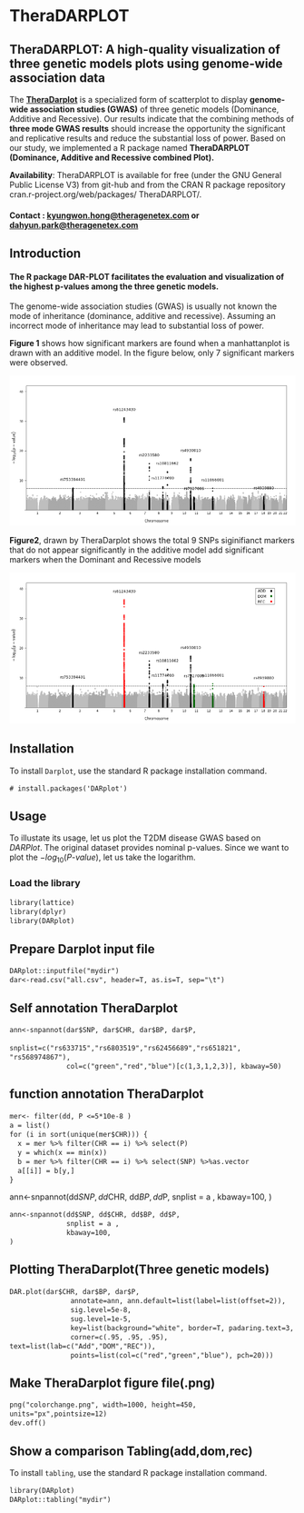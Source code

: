 # TheraDARPLOT 
## **TheraDARPLOT:** A high-quality visualization of three genetic models plots using genome-wide association data
The [**TheraDarplot**](https://github.com/Dahyun-Park/DARplot/) is a specialized form of scatterplot to display **genome-wide association studies (GWAS)** of three genetic models (Dominance, Additive and Recessive). 
Our results indicate that the combining methods of **three mode GWAS results** should increase the opportunity 
the significant and replicative results and reduce the substantial loss of power. Based on our study, 
we implemented a R package named 
**TheraDARPLOT** **(Dominance, Additive and Recessive combined Plot).** 

**Availability**: TheraDARPLOT is available for free (under the GNU General Public License V3) from git-hub and from the CRAN R package repository cran.r-project.org/web/packages/ TheraDARPLOT/.
#### **Contact : kyungwon.hong@theragenetex.com or dahyun.park@theragenetex.com**

## Introduction
#### The R package DAR-PLOT facilitates the evaluation and visualization of the highest p-values among the three genetic models.

The genome-wide association studies (GWAS) is usually not known the mode of inheritance (dominance, additive and recessive). Assuming an incorrect mode of inheritance may lead to substantial loss of power.

**Figure 1** shows how significant markers are found when a manhattanplot is drawn with an additive model. In the figure below, only 7 significant markers were observed. 

![Figure1](adddm1.png)


**Figure2**, drawn by TheraDarplot shows the total 9 SNPs siginifianct markers that do not appear significantly in the additive model add significant markers when the Dominant and Recessive models

![Figure2](dm1.png)

## Installation
To install `Darplot`, use the standard R package installation command.

```{r}
# install.packages('DARplot')
```
## Usage
To illustate its usage, let us plot the T2DM disease GWAS based on *DARPlot*. The original dataset provides nominal p-values. Since we want to plot the $-log_{10}(P\text{-}value)$, let us take the logarithm.  

### Load the library

```{r,cache=TRUE}
library(lattice)
library(dplyr)
library(DARplot)
```
## Prepare Darplot input file

```{r,cache=TRUE}
DARplot::inputfile("mydir")
dar<-read.csv("all.csv", header=T, as.is=T, sep="\t")
```

## Self annotation TheraDarplot

```{r,cache=TRUE}
ann<-snpannot(dar$SNP, dar$CHR, dar$BP, dar$P,
              snplist=c("rs633715","rs6803519","rs62456689","rs651821", "rs568974867"),
              col=c("green","red","blue")[c(1,3,1,2,3)], kbaway=50)
```

## function annotation TheraDarplot

```{r,cache=TRUE}
mer<- filter(dd, P <=5*10e-8 )
a = list()
for (i in sort(unique(mer$CHR))) {
  x = mer %>% filter(CHR == i) %>% select(P)
  y = which(x == min(x))
  b = mer %>% filter(CHR == i) %>% select(SNP) %>%as.vector
  a[[i]] = b[y,]
}
```
ann<-snpannot(dd$SNP, dd$CHR, dd$BP, dd$P,
              snplist = a ,
              kbaway=100,
)

```
ann<-snpannot(dd$SNP, dd$CHR, dd$BP, dd$P,
              snplist = a ,
              kbaway=100,
)
```

## Plotting TheraDarplot(Three genetic models)

```
DAR.plot(dar$CHR, dar$BP, dar$P,
               annotate=ann, ann.default=list(label=list(offset=2)),
               sig.level=5e-8,
               sug.level=1e-5,
               key=list(background="white", border=T, padaring.text=3,
               corner=c(.95, .95, .95), text=list(lab=c("Add","DOM","REC")),
               points=list(col=c("red","green","blue"), pch=20)))
```

## Make TheraDarplot figure file(.png)
```
png("colorchange.png", width=1000, height=450, units="px",pointsize=12)
dev.off()

```

## Show a comparison Tabling(add,dom,rec)

To install `tabling`, use the standard R package installation command.
```
library(DARplot)
DARplot::tabling("mydir")

```
